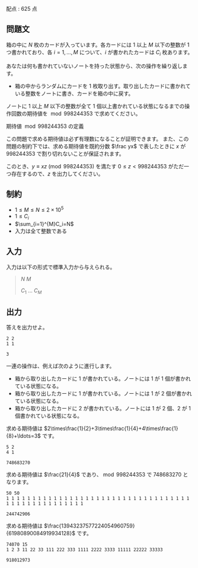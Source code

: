 配点 : $625$ 点

## 問題文

箱の中に $N$ 枚のカードが入っています。各カードには $1$ 以上 $M$ 以下の整数が $1$ つ書かれており、各 $i=1,\ldots,M$ について、$i$ が書かれたカードは $C_i$ 枚あります。

あなたは何も書かれていないノートを持った状態から、次の操作を繰り返します。

- 箱の中からランダムにカードを $1$ 枚取り出す。取り出したカードに書かれている整数をノートに書き、カードを箱の中に戻す。

ノートに $1$ 以上 $M$ 以下の整数が全て $1$ 個以上書かれている状態になるまでの操作回数の期待値を $\bmod 998244353$ で求めてください。

期待値 ${}\bmod{998244353}$ の定義

この問題で求める期待値は必ず有理数になることが証明できます。 また、この問題の制約下では、求める期待値を既約分数 $\frac yx$ で表したときに $x$ が $998244353$ で割り切れないことが保証されます。

このとき、$y\equiv xz\pmod{998244353}$ を満たす $0\leq z\lt998244353$ がただ一つ存在するので、$z$ を出力してください。

## 制約

- $1 \leq M \leq N \leq 2\times 10^5$
- $1 \leq C_i$
- $\sum_{i=1}^{M}C_i=N$
- 入力は全て整数である

## 入力

入力は以下の形式で標準入力から与えられる。

> $N$ $M$
> 
> $C_1$ $\ldots$ $C_M$

## 出力

答えを出力せよ。  

```input1
2 2
1 1
```

```output1
3
```

一連の操作は、例えば次のように進行します。

- 箱から取り出したカードに $1$ が書かれている。ノートには $1$ が $1$ 個が書かれている状態になる。
- 箱から取り出したカードに $1$ が書かれている。ノートには $1$ が $2$ 個が書かれている状態になる。
- 箱から取り出したカードに $2$ が書かれている。ノートには $1$ が $2$ 個、$2$ が $1$ 個書かれている状態になる。

求める期待値は $2\times\frac{1}{2}+3\times\frac{1}{4}+4\times\frac{1}{8}+\ldots=3$ です。

```input2
5 2
4 1
```

```output2
748683270
```

求める期待値は $\frac{21}{4}$ であり、$\bmod 998244353$ で $748683270$ となります。

```input3
50 50
1 1 1 1 1 1 1 1 1 1 1 1 1 1 1 1 1 1 1 1 1 1 1 1 1 1 1 1 1 1 1 1 1 1 1 1 1 1 1 1 1 1 1 1 1 1 1 1 1 1
```

```output3
244742906
```

求める期待値は $\frac{13943237577224054960759}{61980890084919934128}$ です。

```input4
74070 15
1 2 3 11 22 33 111 222 333 1111 2222 3333 11111 22222 33333
```

```output4
918012973
```